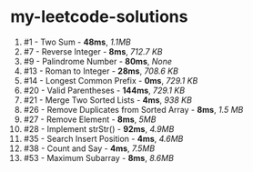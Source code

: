 # my-leetcode-solutions

1. #1 - Two Sum - **48ms**, *1.1MB*
2. #7 - Reverse Integer - **8ms**, *712.7 KB*
3. #9 - Palindrome Number - **80ms**, *None*
4. #13 - Roman to Integer - **28ms**, *708.6 KB*
5. #14 - Longest Common Prefix - **0ms**, *729.1 KB*
6. #20 - Valid Parentheses - **144ms**, *729.1 KB*
7. #21 - Merge Two Sorted Lists - **4ms**, *938 KB*
8. #26 - Remove Duplicates from Sorted Array - **8ms**, *1.5 MB*
9. #27 - Remove Element - **8ms**, *5MB*
10. #28 - Implement strStr() - **92ms**, *4.9MB*
11. #35 - Search Insert Position - **4ms**, *4.6MB*
12. #38 - Count and Say - **4ms**, *7.5MB*
13. #53 - Maximum Subarray - **8ms**, *8.6MB*
